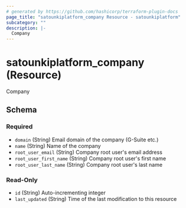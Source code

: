 ```yaml
---
# generated by https://github.com/hashicorp/terraform-plugin-docs
page_title: "satounkiplatform_company Resource - satounkiplatform"
subcategory: ""
description: |-
  Company
---
```


# satounkiplatform_company (Resource)

Company



<!-- schema generated by tfplugindocs -->
## Schema

### Required

- `domain` (String) Email domain of the company (G-Suite etc.)
- `name` (String) Name of the company
- `root_user_email` (String) Company root user's email address
- `root_user_first_name` (String) Company root user's first name
- `root_user_last_name` (String) Company root user's last name

### Read-Only

- `id` (String) Auto-incrementing integer
- `last_updated` (String) Time of the last modification to this resource


